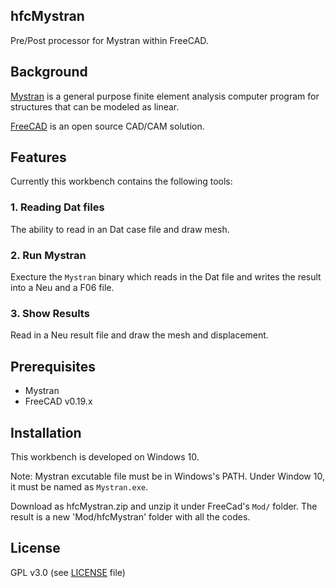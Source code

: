 ## hfcMystran
Pre/Post processor for Mystran within FreeCAD.

## Background
[Mystran](https://github.com/dr-bill-c/MYSTRAN) is a general purpose finite element analysis computer program for structures that can be modeled as linear.

[FreeCAD](https://freecadweb.org) is an open source CAD/CAM solution.

## Features 
Currently this workbench contains the following tools:

###  1. Reading Dat files 
The ability to read in an Dat case file and draw mesh. 

### 2. Run Mystran
Execture the `Mystran` binary which reads in the Dat file and writes the result into a Neu and a F06 file.

### 3. Show Results
Read in a Neu result file and draw the mesh and displacement.

## Prerequisites

* Mystran
* FreeCAD v0.19.x

## Installation
This workbench is developed on Windows 10.  

Note: Mystran excutable file must be in Windows's PATH. Under Window 10, it must be named as `Mystran.exe`. 

Download as hfcMystran.zip and unzip it under FreeCad's `Mod/` folder. The result is a new 'Mod/hfcMystran' folder with all the codes.

## License
GPL v3.0 (see [LICENSE](LICENCE) file)

